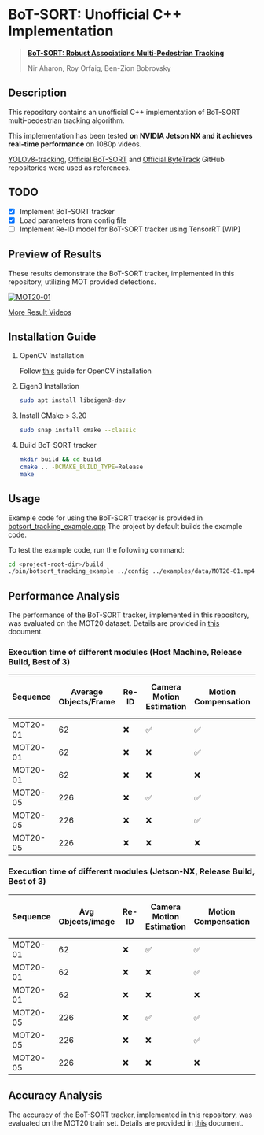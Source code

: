 # BoT-SORT: Unofficial C++ Implementation

> [**BoT-SORT: Robust Associations Multi-Pedestrian Tracking**](https://arxiv.org/abs/2206.14651)
>
> Nir Aharon, Roy Orfaig, Ben-Zion Bobrovsky

## Description

This repository contains an unofficial C++ implementation of BoT-SORT multi-pedestrian tracking algorithm.

This implementation has been tested **on NVIDIA Jetson NX and it achieves real-time performance** on 1080p videos.

[YOLOv8-tracking](https://github.com/mikel-brostrom/yolov8_tracking), [Official BoT-SORT](https://github.com/NirAharon/BoT-SORT) and [Official ByteTrack](https://github.com/ifzhang/ByteTrack) GitHub repositories were used as references.

## TODO

- [x] Implement BoT-SORT tracker
- [x] Load parameters from config file
- [ ] Implement Re-ID model for BoT-SORT tracker using TensorRT [WIP]

## Preview of Results

These results demonstrate the BoT-SORT tracker, implemented in this repository, utilizing MOT provided detections.

[![MOT20-01](assets/MOT20-01.gif)](assets/MOT20-01.gif)

[More Result Videos](https://www.youtube.com/watch?v=elQrRxFKxno&list=PL4tNOKTSVsFArSjEoLXLNywmmIbQTvBs1)

## Installation Guide

1. OpenCV Installation

    Follow [this](https://gist.github.com/raulqf/f42c718a658cddc16f9df07ecc627be7) guide for OpenCV installation

2. Eigen3 Installation

    ```bash
    sudo apt install libeigen3-dev
    ```

3. Install CMake > 3.20

    ```bash
    sudo snap install cmake --classic
    ```

4. Build BoT-SORT tracker

    ```bash
    mkdir build && cd build
    cmake .. -DCMAKE_BUILD_TYPE=Release
    make
    ```

## Usage

Example code for using the BoT-SORT tracker is provided in [botsort_tracking_example.cpp](examples/botsort_tracking_example.cpp)
The project by default builds the example code.

To test the example code, run the following command:

```bash
cd <project-root-dir>/build
./bin/botsort_tracking_example ../config ../examples/data/MOT20-01.mp4 ../examples/data/det/det.txt ../output/
```

## Performance Analysis

The performance of the BoT-SORT tracker, implemented in this repository, was evaluated on the MOT20 dataset.
Details are provided in [this](docs/PerformanceReport.md) document.

### **Execution time of different modules (Host Machine, Release Build, Best of 3)**

| Sequence | Average Objects/Frame | Re-ID | Camera Motion Estimation | Motion Compensation | Kalman Filter | Algorithm Execution Time (ms) | Algorithm Execution FPS |
| --- | --- | --- | --- | --- | --- | --- | --- |
| MOT20-01 | 62 | ❌ | ✅ | ✅ | ✅ | 4.7771 | 209.3333 |
| MOT20-01 | 62 | ❌ | ❌ | ✅ | ✅ | 0.2074 | 4819.2466 |
| MOT20-01 | 62 | ❌ | ❌ | ❌ | ✅ | 0.2016 | 4959.9266 |
| MOT20-05 | 226 | ❌ | ✅ | ✅ | ✅ | 6.6817 | 149.6633 |
| MOT20-05 | 226 | ❌ | ❌ | ✅ | ✅ | 2.0498 | 487.9570 |
| MOT20-05 | 226 | ❌ | ❌ | ❌ | ✅ | 2.0054 | 498.6453 |

### **Execution time of different modules (Jetson-NX, Release Build, Best of 3)**

| Sequence | Avg Objects/image | Re-ID | Camera Motion Estimation | Motion Compensation | Kalman Filter | Algorithm Execution Time (ms) | Algorithm Execution FPS |
| --- | --- | --- | --- | --- | --- | --- | --- |
| MOT20-01 | 62 | ❌ | ✅ | ✅ | ✅ | 39.9968 | 25.0229 |
| MOT20-01 | 62 | ❌ | ❌ | ✅ | ✅ | 2.6441 | 378.2070 |
| MOT20-01 | 62 | ❌ | ❌ | ❌ | ✅ | 2.5185 | 397.0786 |
| MOT20-05 | 226 | ❌ | ✅ | ✅ | ✅ | 52.4251 | 19.0749 |
| MOT20-05 | 226 | ❌ | ❌ | ✅ | ✅ | 15.6337 | 63.9844 |
| MOT20-05 | 226 | ❌ | ❌ | ❌ | ✅ | 14.7918 | 67.7275 |

## Accuracy Analysis

The accuracy of the BoT-SORT tracker, implemented in this repository, was evaluated on the MOT20 train set.
Details are provided in [this](docs/AccuracyReport.md) document.
